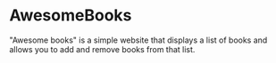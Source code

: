 # AwesomeBooks
"Awesome books" is a simple website that displays a list of books and allows you to add and remove books from that list.
